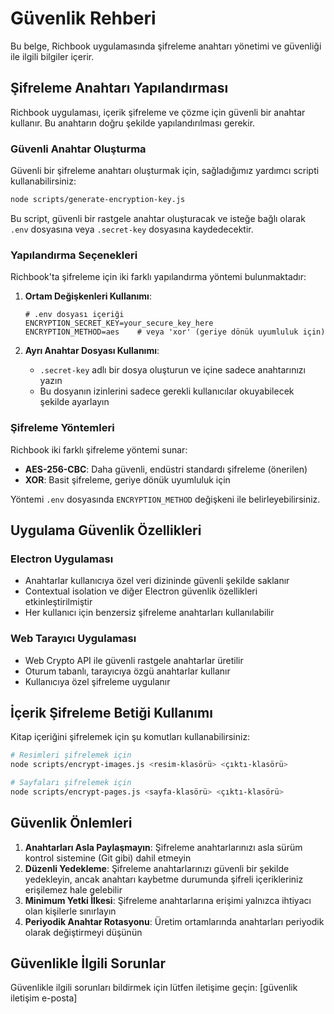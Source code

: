 # Güvenlik Rehberi

Bu belge, Richbook uygulamasında şifreleme anahtarı yönetimi ve güvenliği ile ilgili bilgiler içerir.

## Şifreleme Anahtarı Yapılandırması

Richbook uygulaması, içerik şifreleme ve çözme için güvenli bir anahtar kullanır. Bu anahtarın doğru şekilde yapılandırılması gerekir.

### Güvenli Anahtar Oluşturma

Güvenli bir şifreleme anahtarı oluşturmak için, sağladığımız yardımcı scripti kullanabilirsiniz:

```bash
node scripts/generate-encryption-key.js
```

Bu script, güvenli bir rastgele anahtar oluşturacak ve isteğe bağlı olarak `.env` dosyasına veya `.secret-key` dosyasına kaydedecektir.

### Yapılandırma Seçenekleri

Richbook'ta şifreleme için iki farklı yapılandırma yöntemi bulunmaktadır:

1. **Ortam Değişkenleri Kullanımı**:
   ```
   # .env dosyası içeriği
   ENCRYPTION_SECRET_KEY=your_secure_key_here
   ENCRYPTION_METHOD=aes    # veya 'xor' (geriye dönük uyumluluk için)
   ```

2. **Ayrı Anahtar Dosyası Kullanımı**:
   - `.secret-key` adlı bir dosya oluşturun ve içine sadece anahtarınızı yazın
   - Bu dosyanın izinlerini sadece gerekli kullanıcılar okuyabilecek şekilde ayarlayın

### Şifreleme Yöntemleri

Richbook iki farklı şifreleme yöntemi sunar:

- **AES-256-CBC**: Daha güvenli, endüstri standardı şifreleme (önerilen)
- **XOR**: Basit şifreleme, geriye dönük uyumluluk için

Yöntemi `.env` dosyasında `ENCRYPTION_METHOD` değişkeni ile belirleyebilirsiniz.

## Uygulama Güvenlik Özellikleri

### Electron Uygulaması

- Anahtarlar kullanıcıya özel veri dizininde güvenli şekilde saklanır
- Contextual isolation ve diğer Electron güvenlik özellikleri etkinleştirilmiştir
- Her kullanıcı için benzersiz şifreleme anahtarları kullanılabilir

### Web Tarayıcı Uygulaması

- Web Crypto API ile güvenli rastgele anahtarlar üretilir
- Oturum tabanlı, tarayıcıya özgü anahtarlar kullanır
- Kullanıcıya özel şifreleme uygulanır

## İçerik Şifreleme Betiği Kullanımı

Kitap içeriğini şifrelemek için şu komutları kullanabilirsiniz:

```bash
# Resimleri şifrelemek için
node scripts/encrypt-images.js <resim-klasörü> <çıktı-klasörü>

# Sayfaları şifrelemek için
node scripts/encrypt-pages.js <sayfa-klasörü> <çıktı-klasörü>
```

## Güvenlik Önlemleri

1. **Anahtarları Asla Paylaşmayın**: Şifreleme anahtarlarınızı asla sürüm kontrol sistemine (Git gibi) dahil etmeyin
2. **Düzenli Yedekleme**: Şifreleme anahtarlarınızı güvenli bir şekilde yedekleyin, ancak anahtarı kaybetme durumunda şifreli içerikleriniz erişilemez hale gelebilir
3. **Minimum Yetki İlkesi**: Şifreleme anahtarlarına erişimi yalnızca ihtiyacı olan kişilerle sınırlayın
4. **Periyodik Anahtar Rotasyonu**: Üretim ortamlarında anahtarları periyodik olarak değiştirmeyi düşünün

## Güvenlikle İlgili Sorunlar

Güvenlikle ilgili sorunları bildirmek için lütfen iletişime geçin: [güvenlik iletişim e-posta]